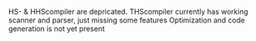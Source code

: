 HS- & HHScompiler are depricated. 
THScompiler currently has working scanner and parser, just missing some features
Optimization and code generation is not yet present
